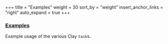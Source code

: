 +++
title = "Examples"
weight = 30
sort_by = "weight"
insert_anchor_links = "right"
auto_expand = true
+++

### [Examples](/system/kernel/arvo/clay/examples)

Example usage of the various Clay `task`s.
